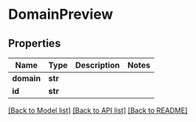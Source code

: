 # DomainPreview

## Properties
Name | Type | Description | Notes
------------ | ------------- | ------------- | -------------
**domain** | **str** |  | 
**id** | **str** |  | 

[[Back to Model list]](../README.md#documentation-for-models) [[Back to API list]](../README.md#documentation-for-api-endpoints) [[Back to README]](../README.md)


